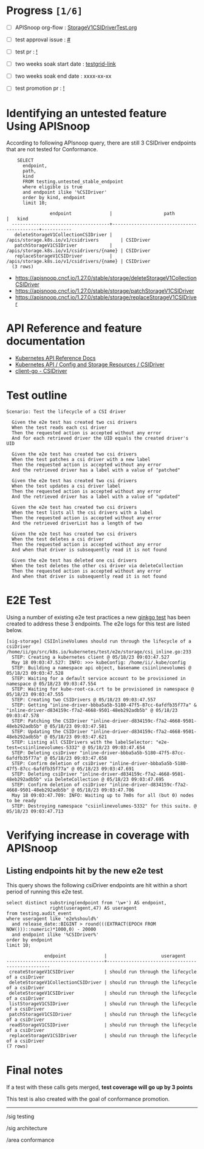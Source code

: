 # Progress <code>[1/6]</code>

-   [ ] APISnoop org-flow : [StorageV1CSIDriverTest.org](https://github.com/apisnoop/ticket-writing/blob/master/StorageV1CSIDriverTest.org)
-   [ ] test approval issue : [#](https://issues.k8s.io/)
-   [ ] test pr : [!](https://pr.k8s.io/)
-   [ ] two weeks soak start date : [testgrid-link](https://testgrid.k8s.io/)
-   [ ] two weeks soak end date : xxxx-xx-xx
-   [ ] test promotion pr : [!](https://pr.k8s.io/)


# Identifying an untested feature Using APISnoop

According to following APIsnoop query, there are still 3 CSIDriver endpoints that are not tested for Conformance.

```sql-mode
    SELECT
      endpoint,
      path,
      kind
      FROM testing.untested_stable_endpoint
      where eligible is true
      and endpoint ilike '%CSIDriver'
      order by kind, endpoint
      limit 10;
```

```example
                endpoint              |                   path                    |   kind
  ------------------------------------+-------------------------------------------+-----------
   deleteStorageV1CollectionCSIDriver | /apis/storage.k8s.io/v1/csidrivers        | CSIDriver
   patchStorageV1CSIDriver            | /apis/storage.k8s.io/v1/csidrivers/{name} | CSIDriver
   replaceStorageV1CSIDriver          | /apis/storage.k8s.io/v1/csidrivers/{name} | CSIDriver
  (3 rows)

```

-   <https://apisnoop.cncf.io/1.27.0/stable/storage/deleteStorageV1CollectionCSIDriver>
-   <https://apisnoop.cncf.io/1.27.0/stable/storage/patchStorageV1CSIDriver>
-   <https://apisnoop.cncf.io/1.27.0/stable/storage/replaceStorageV1CSIDriver>


# API Reference and feature documentation

-   [Kubernetes API Reference Docs](https://kubernetes.io/docs/reference/kubernetes-api/)
-   [Kubernetes API / Config and Storage Resources / CSIDriver](https://kubernetes.io/docs/reference/kubernetes-api/config-and-storage-resources/csi-driver-v1/)
-   [client-go - CSIDriver](https://github.com/kubernetes/client-go/tree/master/kubernetes/typed/storage/v1/csidriver.go)


# Test outline

```
Scenario: Test the lifecycle of a CSI driver

  Given the e2e test has created two csi drivers
  When the test reads each csi driver
  Then the requested action is accepted without any error
  And for each retrieved driver the UID equals the created driver's UID

  Given the e2e test has created two csi drivers
  When the test patches a csi driver with a new label
  Then the requested action is accepted without any error
  And the retrieved driver has a label with a value of "patched"

  Given the e2e test has created two csi drivers
  When the test updates a csi driver label
  Then the requested action is accepted without any error
  And the retrieved driver has a label with a value of "updated"

  Given the e2e test has created two csi drivers
  When the test lists all the csi drivers with a label
  Then the requested action is accepted without any error
  And the retrieved driverList has a length of two

  Given the e2e test has created two csi drivers
  When the test deletes a csi driver
  Then the requested action is accepted without any error
  And when that driver is subsequently read it is not found

  Given the e2e test has deleted one csi drivers
  When the test deletes the other csi driver via deleteCollection
  Then the requested action is accepted without any error
  And when that driver is subsequently read it is not found
```


# E2E Test

Using a number of existing e2e test practices a new [ginkgo test](https://github.com/ii/kubernetes/blob/create-csidriver-test/test/e2e/storage/csi_inline.go#L233-L346) has been created to address these 3 endpoints. The e2e logs for this test are listed below.

```
[sig-storage] CSIInlineVolumes should run through the lifecycle of a csiDriver
/home/ii/go/src/k8s.io/kubernetes/test/e2e/storage/csi_inline.go:233
  STEP: Creating a kubernetes client @ 05/18/23 09:03:47.527
  May 18 09:03:47.527: INFO: >>> kubeConfig: /home/ii/.kube/config
  STEP: Building a namespace api object, basename csiinlinevolumes @ 05/18/23 09:03:47.528
  STEP: Waiting for a default service account to be provisioned in namespace @ 05/18/23 09:03:47.554
  STEP: Waiting for kube-root-ca.crt to be provisioned in namespace @ 05/18/23 09:03:47.555
  STEP: Creating two CSIDrivers @ 05/18/23 09:03:47.557
  STEP: Getting "inline-driver-bbba5a5b-5180-47f5-87cc-6afdfb35f77a" & "inline-driver-d834159c-f7a2-4668-9501-48eb292adb5b" @ 05/18/23 09:03:47.578
  STEP: Patching the CSIDriver "inline-driver-d834159c-f7a2-4668-9501-48eb292adb5b" @ 05/18/23 09:03:47.581
  STEP: Updating the CSIDriver "inline-driver-d834159c-f7a2-4668-9501-48eb292adb5b" @ 05/18/23 09:03:47.621
  STEP: Listing all CSIDrivers with the labelSelector: "e2e-test=csiinlinevolumes-5332" @ 05/18/23 09:03:47.654
  STEP: Deleting csiDriver "inline-driver-bbba5a5b-5180-47f5-87cc-6afdfb35f77a" @ 05/18/23 09:03:47.658
  STEP: Confirm deletion of csiDriver "inline-driver-bbba5a5b-5180-47f5-87cc-6afdfb35f77a" @ 05/18/23 09:03:47.691
  STEP: Deleting csiDriver "inline-driver-d834159c-f7a2-4668-9501-48eb292adb5b" via DeleteCollection @ 05/18/23 09:03:47.695
  STEP: Confirm deletion of csiDriver "inline-driver-d834159c-f7a2-4668-9501-48eb292adb5b" @ 05/18/23 09:03:47.706
  May 18 09:03:47.709: INFO: Waiting up to 7m0s for all (but 0) nodes to be ready
  STEP: Destroying namespace "csiinlinevolumes-5332" for this suite. @ 05/18/23 09:03:47.713
```


# Verifying increase in coverage with APISnoop


## Listing endpoints hit by the new e2e test

This query shows the following csiDriver endpoints are hit within a short period of running this e2e test.

```sql-mode
select distinct substring(endpoint from '\w+') AS endpoint,
                right(useragent,47) AS useragent
from testing.audit_event
where useragent like 'e2e%should%'
  and release_date::BIGINT > round(((EXTRACT(EPOCH FROM NOW()))::numeric)*1000,0) - 20000
  and endpoint ilike '%CSIDriver%'
order by endpoint
limit 10;
```

```example
              endpoint              |                    useragent
------------------------------------+-------------------------------------------------
 createStorageV1CSIDriver           | should run through the lifecycle of a csiDriver
 deleteStorageV1CollectionCSIDriver | should run through the lifecycle of a csiDriver
 deleteStorageV1CSIDriver           | should run through the lifecycle of a csiDriver
 listStorageV1CSIDriver             | should run through the lifecycle of a csiDriver
 patchStorageV1CSIDriver            | should run through the lifecycle of a csiDriver
 readStorageV1CSIDriver             | should run through the lifecycle of a csiDriver
 replaceStorageV1CSIDriver          | should run through the lifecycle of a csiDriver
(7 rows)

```


# Final notes

If a test with these calls gets merged, **test coverage will go up by 3 points**

This test is also created with the goal of conformance promotion.

---

/sig testing

/sig architecture

/area conformance
